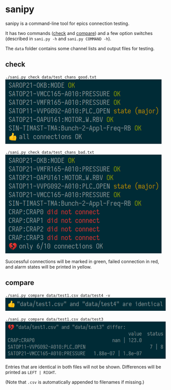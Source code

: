 # sanipy

sanipy is a command-line tool for epics connection testing.

It has two commands ([check](#check) and [compare](#compare)) and a few option switches (described in `sani.py -h` and `sani.py COMMAND -h`).

The `data` folder contains some channel lists and output files for testing.


## check

`./sani.py check data/test_chans_good.txt`
<br>
<img src="docs/check_good.png" width="491">

`./sani.py check data/test_chans_bad.txt`
<br>
<img src="docs/check_bad.png" width="491">

Successful connections will be marked in green, failed connection in red, and alarm states will be printed in yellow.


## compare

`./sani.py compare data/test1.csv data/test4 -v`
<br>
<img src="docs/compare_good.png" width="568">

`./sani.py compare data/test1.csv data/test3`
<br>
<img src="docs/compare_bad.png" width="658">

Entries that are identical in both files will not be shown. Differences will be printed as `LEFT | RIGHT`.

(Note that `.csv` is automatically appended to filenames if missing.)

